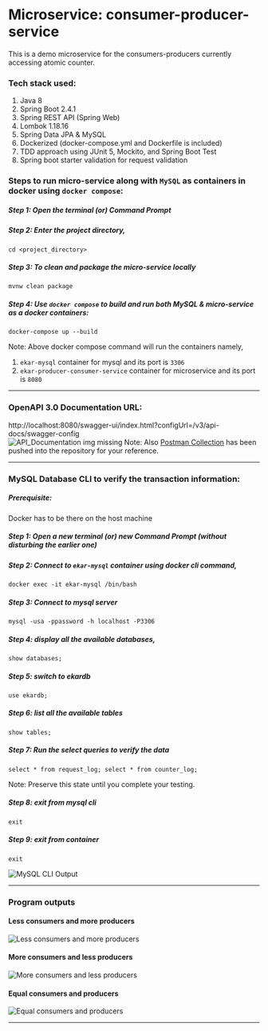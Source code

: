 # Microservice: consumer-producer-service
This is a demo microservice for the consumers-producers currently accessing atomic counter.

### Tech stack used:
1. Java 8
2. Spring Boot 2.4.1
3. Spring REST API (Spring Web)
4. Lombok 1.18.16
5. Spring Data JPA & MySQL
7. Dockerized (docker-compose.yml and Dockerfile is included)
8. TDD approach using JUnit 5, Mockito, and Spring Boot Test
10. Spring boot starter validation for request validation  

### Steps to run micro-service along with `MySQL` as containers in docker using `docker compose`:
##### Step 1: Open the terminal (or) Command Prompt
##### Step 2: Enter the project directory, 
    cd <project_directory>

##### Step 3: To clean and package the micro-service locally
    mvnw clean package

##### Step 4: Use `docker compose` to build and run both MySQL & micro-service as a docker containers:
    docker-compose up --build
Note: Above docker compose command will run the containers namely,
   1. `ekar-mysql` container for mysql and its port is `3306`
   2. `ekar-producer-consumer-service` container for microservice and its port is `8080`

---

### OpenAPI 3.0 Documentation URL:

http://localhost:8080/swagger-ui/index.html?configUrl=/v3/api-docs/swagger-config  
![API_Documentation img missing](https://raw.githubusercontent.com/vanathin/ekar-producer-consumer-service/main/img/swagger-ui.jpg)
Note: Also [Postman Collection](https://raw.githubusercontent.com/vanathin/ekar-producer-consumer-service/main/Ekar.postman_collection.json) has been pushed into the repository for your reference.

---

### MySQL Database CLI to verify the transaction information:
##### Prerequisite: 
Docker has to be there on the host machine
##### Step 1: Open a new terminal (or) new Command Prompt (without disturbing the earlier one)
##### Step 2: Connect to `ekar-mysql` container using docker cli command, 
    docker exec -it ekar-mysql /bin/bash
##### Step 3: Connect to mysql server
    mysql -usa -ppassword -h localhost -P3306
##### Step 4: display all the available databases,
    show databases;
##### Step 5: switch to ekardb
    use ekardb;
##### Step 6: list all the available tables
    show tables;
##### Step 7: Run the select queries to verify the data
    select * from request_log; select * from counter_log;
Note: Preserve this state until you complete your testing.
##### Step 8: exit from mysql cli
    exit
##### Step 9: exit from container
    exit

![MySQL CLI Output](https://raw.githubusercontent.com/vanathin/ekar-producer-consumer-service/main/img/mysql_db_log.jpg)

---


### Program outputs

#### Less consumers and more producers
![Less consumers and more producers](https://raw.githubusercontent.com/vanathin/ekar-producer-consumer-service/main/img/More_Producer_Less_Consumer.JPG)

#### More consumers and less producers
![More consumers and less producers](https://raw.githubusercontent.com/vanathin/ekar-producer-consumer-service/main/img/Less_Producer_More_Consumer.JPG)

#### Equal consumers and producers
![Equal consumers and producers](https://raw.githubusercontent.com/vanathin/ekar-producer-consumer-service/main/img/Equal_Producer_Consumer.JPG)

---
